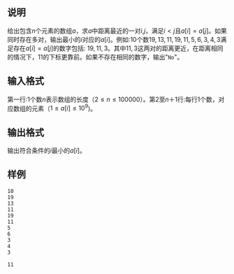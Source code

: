 <h2>说明</h2>

给出包含$n$个元素的数组$a$，求$a$中距离最近的一对$i$,$j$，满足$i < j$且$a[i] = a[j]$。如果同时存在多对，输出最小的$i$对应的$a[i]$。例如:$10$个数$19,13,11,19,11,5,6,3,4,3$满足存在$a[i]= a[j]$的数字包括: $19,11,3$。其中$11,3$这两对的距离更近，在距离相同的情况下，$11$的下标更靠前。如果不存在相同的数字，输出"<code>No</code>"。
<h2>输入格式</h2>

第一行:$1$个数$n$表示数组的长度（$2 \le n \le 100000$）。第$2$至$n＋1$行:每行$1$个数，对应数组的元素（$1 \le a[i] \le 10^9$)。

<h2>输出格式</h2>

输出符合条件的$i$最小的$a[i]$。

<h2>样例</h2>
<pre><code class="language-input1">10
19
13
11
19
11
5
6
3
4
3</code></pre><pre><code class="language-output1">11</code></pre>

